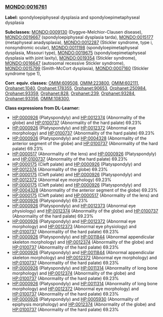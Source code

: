 
### [MONDO:0016761](http://purl.obolibrary.org/obo/MONDO_0016761)
**Label:** spondyloepiphyseal dysplasia and spondyloepimetaphyseal dysplasia

**Subclasses:** [MONDO:0009130](http://purl.obolibrary.org/obo/MONDO_0009130) (Dyggve-Melchior-Clausen disease), [MONDO:0019667](http://purl.obolibrary.org/obo/MONDO_0019667) (spondyloepiphyseal dysplasia tarda), [MONDO:0015177](http://purl.obolibrary.org/obo/MONDO_0015177) (metaphyseal anadysplasia), [MONDO:0012287](http://purl.obolibrary.org/obo/MONDO_0012287) (Stickler syndrome, type i, nonsyndromic ocular), [MONDO:0011198](http://purl.obolibrary.org/obo/MONDO_0011198) (spondyloepimetaphyseal dysplasia, Missouri type), [MONDO:0019675](http://purl.obolibrary.org/obo/MONDO_0019675) (spondyloepimetaphyseal dysplasia with joint laxity), [MONDO:0019354](http://purl.obolibrary.org/obo/MONDO_0019354) (Stickler syndrome), [MONDO:0016647](http://purl.obolibrary.org/obo/MONDO_0016647) (autosomal recessive Stickler syndrome), [MONDO:0015799](http://purl.obolibrary.org/obo/MONDO_0015799) (Smith-McCort dysplasia), [MONDO:0007160](http://purl.obolibrary.org/obo/MONDO_0007160) (Stickler syndrome type 1), 

**Corr. equiv. classes:** [OMIM:609508](http://purl.obolibrary.org/obo/OMIM_609508), [OMIM:223800](http://purl.obolibrary.org/obo/OMIM_223800), [OMIM:602111](http://purl.obolibrary.org/obo/OMIM_602111), [Orphanet:1040](http://www.orpha.net/ORDO/Orphanet_1040), [Orphanet:178355](http://www.orpha.net/ORDO/Orphanet_178355), [Orphanet:90653](http://www.orpha.net/ORDO/Orphanet_90653), [Orphanet:250984](http://www.orpha.net/ORDO/Orphanet_250984), [Orphanet:93359](http://www.orpha.net/ORDO/Orphanet_93359), [Orphanet:828](http://www.orpha.net/ORDO/Orphanet_828), [Orphanet:239](http://www.orpha.net/ORDO/Orphanet_239), [Orphanet:93284](http://www.orpha.net/ORDO/Orphanet_93284), [Orphanet:93356](http://www.orpha.net/ORDO/Orphanet_93356), [OMIM:108300](http://purl.obolibrary.org/obo/OMIM_108300), 

**Class expressions from DL-Learner:**

- [HP:0000926](http://purl.obolibrary.org/obo/HP_0000926) (Platyspondyly) and [HP:0012374](http://purl.obolibrary.org/obo/HP_0012374) (Abnormality of the globe) and [HP:0100737](http://purl.obolibrary.org/obo/HP_0100737) (Abnormality of the hard palate) 69.23%
- [HP:0000926](http://purl.obolibrary.org/obo/HP_0000926) (Platyspondyly) and [HP:0012372](http://purl.obolibrary.org/obo/HP_0012372) (Abnormal eye morphology) and [HP:0100737](http://purl.obolibrary.org/obo/HP_0100737) (Abnormality of the hard palate) 69.23%
- [HP:0000926](http://purl.obolibrary.org/obo/HP_0000926) (Platyspondyly) and [HP:0004328](http://purl.obolibrary.org/obo/HP_0004328) (Abnormality of the anterior segment of the globe) and [HP:0100737](http://purl.obolibrary.org/obo/HP_0100737) (Abnormality of the hard palate) 69.23%
- [HP:0000517](http://purl.obolibrary.org/obo/HP_0000517) (Abnormality of the lens) and [HP:0000926](http://purl.obolibrary.org/obo/HP_0000926) (Platyspondyly) and [HP:0100737](http://purl.obolibrary.org/obo/HP_0100737) (Abnormality of the hard palate) 69.23%
- [HP:0000175](http://purl.obolibrary.org/obo/HP_0000175) (Cleft palate) and [HP:0000926](http://purl.obolibrary.org/obo/HP_0000926) (Platyspondyly) and [HP:0012374](http://purl.obolibrary.org/obo/HP_0012374) (Abnormality of the globe) 69.23%
- [HP:0000175](http://purl.obolibrary.org/obo/HP_0000175) (Cleft palate) and [HP:0000926](http://purl.obolibrary.org/obo/HP_0000926) (Platyspondyly) and [HP:0012372](http://purl.obolibrary.org/obo/HP_0012372) (Abnormal eye morphology) 69.23%
- [HP:0000175](http://purl.obolibrary.org/obo/HP_0000175) (Cleft palate) and [HP:0000926](http://purl.obolibrary.org/obo/HP_0000926) (Platyspondyly) and [HP:0004328](http://purl.obolibrary.org/obo/HP_0004328) (Abnormality of the anterior segment of the globe) 69.23%
- [HP:0000175](http://purl.obolibrary.org/obo/HP_0000175) (Cleft palate) and [HP:0000517](http://purl.obolibrary.org/obo/HP_0000517) (Abnormality of the lens) and [HP:0000926](http://purl.obolibrary.org/obo/HP_0000926) (Platyspondyly) 69.23%
- [HP:0000926](http://purl.obolibrary.org/obo/HP_0000926) (Platyspondyly) and [HP:0012373](http://purl.obolibrary.org/obo/HP_0012373) (Abnormal eye physiology) and [HP:0012374](http://purl.obolibrary.org/obo/HP_0012374) (Abnormality of the globe) and [HP:0100737](http://purl.obolibrary.org/obo/HP_0100737) (Abnormality of the hard palate) 69.23%
- [HP:0000926](http://purl.obolibrary.org/obo/HP_0000926) (Platyspondyly) and [HP:0012372](http://purl.obolibrary.org/obo/HP_0012372) (Abnormal eye morphology) and [HP:0012373](http://purl.obolibrary.org/obo/HP_0012373) (Abnormal eye physiology) and [HP:0100737](http://purl.obolibrary.org/obo/HP_0100737) (Abnormality of the hard palate) 69.23%
- [HP:0000926](http://purl.obolibrary.org/obo/HP_0000926) (Platyspondyly) and [HP:0011844](http://purl.obolibrary.org/obo/HP_0011844) (Abnormal appendicular skeleton morphology) and [HP:0012374](http://purl.obolibrary.org/obo/HP_0012374) (Abnormality of the globe) and [HP:0100737](http://purl.obolibrary.org/obo/HP_0100737) (Abnormality of the hard palate) 69.23%
- [HP:0000926](http://purl.obolibrary.org/obo/HP_0000926) (Platyspondyly) and [HP:0011844](http://purl.obolibrary.org/obo/HP_0011844) (Abnormal appendicular skeleton morphology) and [HP:0012372](http://purl.obolibrary.org/obo/HP_0012372) (Abnormal eye morphology) and [HP:0100737](http://purl.obolibrary.org/obo/HP_0100737) (Abnormality of the hard palate) 69.23%
- [HP:0000926](http://purl.obolibrary.org/obo/HP_0000926) (Platyspondyly) and [HP:0011314](http://purl.obolibrary.org/obo/HP_0011314) (Abnormality of long bone morphology) and [HP:0012374](http://purl.obolibrary.org/obo/HP_0012374) (Abnormality of the globe) and [HP:0100737](http://purl.obolibrary.org/obo/HP_0100737) (Abnormality of the hard palate) 69.23%
- [HP:0000926](http://purl.obolibrary.org/obo/HP_0000926) (Platyspondyly) and [HP:0011314](http://purl.obolibrary.org/obo/HP_0011314) (Abnormality of long bone morphology) and [HP:0012372](http://purl.obolibrary.org/obo/HP_0012372) (Abnormal eye morphology) and [HP:0100737](http://purl.obolibrary.org/obo/HP_0100737) (Abnormality of the hard palate) 69.23%
- [HP:0000926](http://purl.obolibrary.org/obo/HP_0000926) (Platyspondyly) and [HP:0005930](http://purl.obolibrary.org/obo/HP_0005930) (Abnormality of epiphysis morphology) and [HP:0012374](http://purl.obolibrary.org/obo/HP_0012374) (Abnormality of the globe) and [HP:0100737](http://purl.obolibrary.org/obo/HP_0100737) (Abnormality of the hard palate) 69.23%


